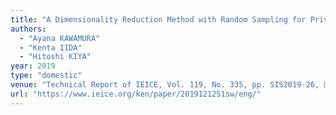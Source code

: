 ```yaml
---
title: "A Dimensionality Reduction Method with Random Sampling for Privacy-Preserving Machine Learning "
authors:
  - "Ayana KAWAMURA"
  - "Kenta IIDA"
  - "Hitoshi KIYA"
year: 2019
type: "domestic"
venue: "Technical Report of IEICE, Vol. 119, No. 335, pp. SIS2019-26, 岡山, 2019-12-12."
url: "https://www.ieice.org/ken/paper/20191212S1sw/eng/"
---
```

